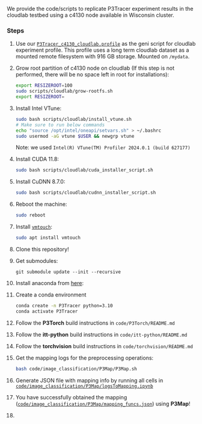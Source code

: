 We provide the code/scripts to replicate P3Tracer experiment results in the cloudlab testbed using a c4130 node available in Wisconsin cluster.

### Steps

1. Use our [`P3Tracer_c4130_cloudlab.profile`](P3Tracer_c4130_cloudlab.profile) as the geni script for cloudlab experiment profile. This profile uses a long term cloudlab dataset as a mounted remote filesystem with 916 GB storage. Mounted on `/mydata`.

2. Grow root partition of c4130 node on cloudlab (If this step is not performed, there will be no space left in root for installations):
    ```bash
    export RESIZEROOT=100
    sudo scripts/cloudlab/grow-rootfs.sh
    export RESIZEROOT=
    ```
3. Install Intel VTune:
    ```bash
    sudo bash scripts/cloudlab/install_vtune.sh
    # Make sure to run below commands 
    echo "source /opt/intel/oneapi/setvars.sh" > ~/.bashrc
    sudo usermod -aG vtune $USER && newgrp vtune
    ```
    Note: we used `Intel(R) VTune(TM) Profiler 2024.0.1 (build 627177)`
4. Install CUDA 11.8:
    ```bash
    sudo bash scripts/cloudlab/cuda_installer_script.sh
    ```
5. Install CuDNN 8.7.0:
    ```bash
    sudo bash scripts/cloudlab/cudnn_installer_script.sh
    ```
6. Reboot the machine:
    ```bash
    sudo reboot
    ```
7. Install [`vmtouch`](https://linux.die.net/man/8/vmtouch):
    ```bash
    sudo apt install vmtouch
    ```
8. Clone this repository!
9. Get submodules:

    ```git
    git submodule update --init --recursive
    ```
10. Install anaconda from [here](https://conda.io/projects/conda/en/latest/user-guide/install/linux.html): 
11. Create a conda environment
    ```bash
    conda create -n P3Tracer python=3.10
    conda activate P3Tracer
    ```
12. Follow the **P3Torch** build instructions in `code/P3Torch/README.md`
13. Follow the **itt-python** build instructions in `code/itt-python/README.md`
14. Follow the **torchvision** build instructions in `code/torchvision/README.md`
15. Get the mapping logs for the preprocessing operations:
    ```bash
    bash code/image_classification/P3Map/P3Map.sh
    ```
16. Generate JSON file with mapping info by running all cells in [`code/image_classification/P3Map/logsToMapping.ipynb`](code/image_classification/P3Map/logsToMapping.ipynb)
17. You have successfully obtained the mapping ([`code/image_classification/P3Map/mapping_funcs.json`](code/image_classification/P3Map/mapping_funcs.json)) using **P3Map**!
18. 
